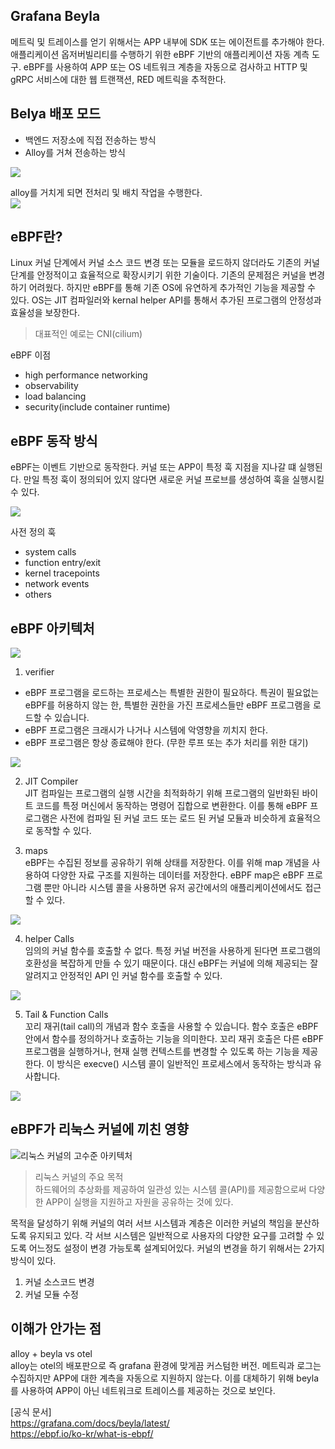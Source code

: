 ## Grafana Beyla
메트릭 및 트레이스를 얻기 위해서는 APP 내부에 SDK 또는 에이전트를 추가해야 한다. 애플리케이션 옵저버빌리티를 수행하기 위한 eBPF 기반의 애플리케이션 자동 계측 도구. eBPF를 사용하여 APP 또는 OS 네트워크 계층을 자동으로 검사하고 HTTP 및 gRPC 서비스에 대한 웹 트랜잭션, RED 메트릭을 추적한다.

## Belya 배포 모드
- 백엔드 저장소에 직접 전송하는 방식
- Alloy를 거쳐 전송하는 방식
  
![](https://grafana.com/media/docs/grafana-cloud/beyla/alloy-vs-direct.png)

alloy를 거치게 되면 전처리 및 배치 작업을 수행한다.  
![](https://grafana.com/media/docs/grafana-cloud/beyla/nodes-2.png)

## eBPF란?
Linux 커널 단계에서 커널 소스 코드 변경 또는 모듈을 로드하지 않더라도 기존의 커널 단계를 안정적이고 효율적으로 확장시키기 위한 기술이다. 기존의 문제점은 커널을 변경하기 어려웠다. 하지만 eBPF를 통해 기존 OS에 유연하게 추가적인 기능을 제공할 수 있다. OS는 JIT 컴파일러와 kernal helper API를 통해서 추가된 프로그램의 안정성과 효율성을 보장한다.

> 대표적인 예로는 CNI(cilium)

eBPF 이점
- high performance networking
- observability
- load balancing
- security(include container runtime)

## eBPF 동작 방식 
eBPF는 이벤트 기반으로 동작한다. 커널 또는 APP이 특정 훅 지점을 지나갈 떄 실행된다. 만일 특정 훅이 정의되어 있지 않다면 새로운 커널 프로브를 생성하여 훅을 실행시킬 수 있다.

![](https://ebpf.io/static/b4f7d64d4d04806a1de60126926d5f3a/691bc/syscall-hook.webp)

사전 정의 훅  
- system calls
- function entry/exit  
- kernel tracepoints
- network events
- others

## eBPF 아키텍처
![](https://ebpf.io/static/1a1bb6f1e64b1ad5597f57dc17cf1350/691bc/go.webp)


1. verifier  
- eBPF 프로그램을 로드하는 프로세스는 특별한 권한이 필요하다. 특권이 필요없는 eBPF를 허용하지 않는 한, 특별한 권한을 가진 프로세스들만 eBPF 프로그램을 로드할 수 있습니다.
- eBPF 프로그램은 크래시가 나거나 시스템에 악영향을 끼치지 한다.
- eBPF 프로그램은 항상 종료해야 한다. (무한 루프 또는 추가 처리를 위한 대기)

![](https://ebpf.io/static/7eec5ccd8f6fbaf055256da4910acd5a/691bc/loader.webp)

2. JIT Compiler  
JIT 컴파일는 프로그램의 실행 시간을 최적화하기 위해 프로그램의 일반화된 바이트 코드를 특정 머신에서 동작하는 명령어 집합으로 변환한다. 이를 통해 eBPF 프로그램은 사전에 컴파일 된 커널 코드 또는 로드 된 커널 모듈과 비슷하게 효율적으로 동작할 수 있다.

3. maps  
eBPF는 수집된 정보를 공유하기 위해 상태를 저장한다. 이를 위해 map 개념을 사용하여 다양한 자료 구조를 지원하는 데이터를 저장한다. eBPF map은 eBPF 프로그램 뿐만 아니라 시스템 콜을 사용하면 유저 공간에서의 애플리케이션에서도 접근할 수 있다.

![](https://ebpf.io/static/e7909dc59d2b139b77f901fce04f60a1/691bc/map-architecture.webp)

4. helper Calls  
임의의 커널 함수를 호출할 수 없다. 특정 커널 버전을 사용하게 된다면 프로그램의 호환성을 복잡하게 만들 수 있기 때문이다. 대신 eBPF는 커널에 의해 제공되는 잘 알려지고 안정적인 API 인 커널 함수를 호출할 수 있다.

![](https://ebpf.io/static/6e18b76323d8520107fab90c033edaf4/691bc/helper.webp)

5. Tail & Function Calls    
꼬리 재귀(tail call)의 개념과 함수 호출을 사용할 수 있습니다. 함수 호출은 eBPF 안에서 함수를 정의하거나 호출하는 기능을 의미한다. 꼬리 재귀 호출은 다른 eBPF 프로그램을 실행하거나, 현재 실행 컨텍스트를 변경할 수 있도록 하는 기능을 제공한다. 이 방식은 execve() 시스템 콜이 일반적인 프로세스에서 동작하는 방식과 유사합니다.

![](https://ebpf.io/static/106a9d37e6b2b88e24b923d96e852dd5/691bc/tailcall.webp)

## eBPF가 리눅스 커널에 끼친 영향
![리눅스 커널의 고수준 아키텍처](https://ebpf.io/static/560d57883f7df9beafb47eee1d790247/691bc/kernel-arch.webp)
> 리눅스 커널의 주요 목적  
> 하드웨어의 추상화를 제공하여 일관성 있는 시스템 콜(API)를 제공함으로써 다양한 APP이 실행을 지원하고 자원을 공유하는 것에 있다.

목적을 달성하기 위해 커널의 여러 서브 시스템과 계층은 이러한 커널의 책임을 분산하도록 유지되고 있다. 각 서브 시스템은 일반적으로 사용자의 다양한 요구를 고려할 수 있도록 어느정도 설정이 변경 가능토록 설계되어있다. 커널의 변경을 하기 위해서는 2가지 방식이 있다.

1. 커널 소스코드 변경  
2. 커널 모듈 수정  

## 이해가 안가는 점
alloy + beyla vs otel  
alloy는 otel의 배포판으로 즉 grafana 환경에 맞게끔 커스텀한 버전. 메트릭과 로그는 수집하지만 APP에 대한 계측을 자동으로 지원하지 않는다. 이를 대체하기 위해 beyla를 사용하여 APP이 아닌 네트워크로 트레이스를 제공하는 것으로 보인다.

[공식 문서]    
https://grafana.com/docs/beyla/latest/  
https://ebpf.io/ko-kr/what-is-ebpf/  
